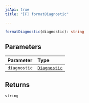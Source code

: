 ```yaml
---
jsApi: true
title: "[F] formatDiagnostic"

---
```

```ts
formatDiagnostic(diagnostic): string
```

## Parameters

| Parameter | Type |
| :------ | :------ |
| `diagnostic` | [`Diagnostic`](Interface.Diagnostic.md) |

## Returns

`string`
